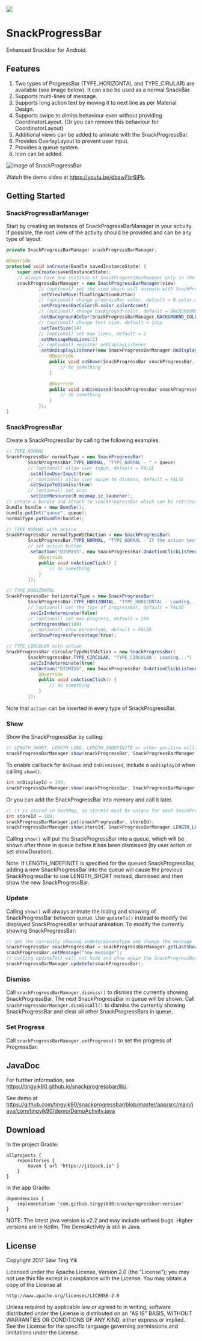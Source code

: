 [![](https://jitpack.io/v/tingyik90/snackprogressbar.svg)](https://jitpack.io/#tingyik90/snackprogressbar)

# SnackProgressBar
Enhanced Snackbar for Android.

## Features
1. Two types of ProgressBar (TYPE_HORIZONTAL and TYPE_CIRULAR) are available (see image below). It can also be used as a normal SnackBar.
2. Supports multi-lines of message.
3. Supports long action text by moving it to next line as per Material Design.
4. Supports swipe to dimiss behaviour even without providing CoordinatorLayout. (Or you can remove this behaviour for CoordinatorLayout)
5. Additional views can be added to animate with the SnackProgressBar.
6. Provides OverlayLayout to prevent user input.
7. Provides a queue system.
8. Icon can be added.

![Image of SnackProgressBar](https://i.imgur.com/9C3A4UZm.png)

Watch the demo video at https://youtu.be/dbawFbr6iPk.

## Getting Started

### SnackProgressBarManager
Start by creating an instance of SnackProgressBarManager in your activity.
If possible, the root view of the activity should be provided and can be any type of layout.

```java
private SnackProgressBarManager snackProgressBarManager;

@Override
protected void onCreate(Bundle savedInstanceState) {
    super.onCreate(savedInstanceState);
    // always have one instance of SnackProgressBarManager only in the activity
    snackProgressBarManager = new SnackProgressBarManager(view)
            // (optional) set the view which will animate with SnackProgressBar e.g. FAB when CoordinatorLayout is not used
            .setViewToMove(floatingActionButton)
            // (optional) change progressBar color, default = R.color.colorAccent
            .setProgressBarColor(R.color.colorAccent)
            // (optional) change background color, default = BACKGROUND_COLOR_DEFAULT (#FF323232)
            .setBackgroundColor(SnackProgressBarManager.BACKGROUND_COLOR_DEFAULT)
            // (optional) change text size, default = 14sp
            .setTextSize(14)
            // (optional) set max lines, default = 2
            .setMessageMaxLines(2)
            // (optional) register onDisplayListener
            .setOnDisplayListener(new SnackProgressBarManager.OnDisplayListener() {
                @Override
                public void onShown(SnackProgressBar snackProgressBar, int onDisplayId) {
                    // do something
                }

                @Override
                public void onDismissed(SnackProgressBar snackProgressBar, int onDisplayId) {
                    // do something
                }
            });
}
```

### SnackProgressBar
Create a SnackProgressBar by calling the following examples.
```java
// TYPE_NORMAL
SnackProgressBar normalType = new SnackProgressBar(
        SnackProgressBar.TYPE_NORMAL, "TYPE_NORMAL - " + queue)
        // (optional) allow user input, default = FALSE
        .setAllowUserInput(true)
        // (optional) allow user swipe to dismiss, default = FALSE
        .setSwipeToDismiss(true)
        // (optional) set icon
        .setIconResource(R.mipmap.ic_launcher);
// create a bundle and attach to snackProgressBar which can be retrieved via OnDisplayListener
Bundle bundle = new Bundle();
bundle.putInt("queue", queue);
normalType.putBundle(bundle);

// TYPE_NORMAL with action
SnackProgressBar normalTypeWithAction = new SnackProgressBar(
        SnackProgressBar.TYPE_NORMAL, "TYPE_NORMAL - If the action text is too long, a higher layout is used.")
        // set action button
        .setAction("DISMISS", new SnackProgressBar.OnActionClickListener() {
            @Override
            public void onActionClick() {
                // do something
            }
        });

// TYPE_HORIZONTAL
SnackProgressBar horizontalType = new SnackProgressBar(
        SnackProgressBar.TYPE_HORIZONTAL, "TYPE_HORIZONTAL - Loading...")
        // (optional) set the type of progressBar, default = FALSE
        .setIsIndeterminate(false)
        // (optional) set max progress, default = 100
        .setProgressMax(100)
        // (optional) show percentage, default = FALSE
        .setShowProgressPercentage(true);

// TYPE_CIRCULAR with action
SnackProgressBar circularTypeWithAction = new SnackProgressBar(
        SnackProgressBar.TYPE_CIRCULAR, "TYPE_CIRCULAR - Loading...")
        .setIsIndeterminate(true)
        .setAction("DISMISS", new SnackProgressBar.OnActionClickListener() {
            @Override
            public void onActionClick() {
                // do something
            }
        });
```
Note that `action` can be inserted in every type of SnackProgressBar.

### Show
Show the SnackProgressBar by calling:
```java
// LENGTH_SHORT, LENGTH_LONG, LENGTH_INDEFINITE or other positive millis can be used
snackProgressBarManager.show(snackProgressBar, SnackProgressBarManager.LENGTH_LONG);  
```

To enable callback for `OnShown` and `OnDismissed`, include a `onDisplayId` when calling `show()`.
```java
int onDisplayId = 100;
snackProgressBarManager.show(snackProgressBar, SnackProgressBarManager.LENGTH_LONG, onDisplayId);
```

Or you can add the SnackProgressBar into memory and call it later.
```java
// it is stored in HashMap, so storeId must be unique for each SnackProgressBar, else it will be overwritten
int storeId = 100;
snackProgressBarManager.put(snackProgressBar, storeId);
snackProgressBarManager.show(storeId, SnackProgressBarManager.LENGTH_LONG);
```

Calling `show()` will put the SnackProgressBar into a queue, which will be shown after those in queue before it has been dismissed
(by user action or set showDuration).

Note: If LENGTH_INDEFINITE is specified for the queued SnackProgressBar, adding a new SnackProgressBar into the queue will cause 
the previous SnackProgressBar to use LENGTH_SHORT instead, dismissed and then show the new SnackProgressBar.

### Update
Calling `show()` will always animate the hiding and showing of SnackProgressBar between queue. Use `updateTo()` instead to modify the
displayed SnackProgressBar without animation. To modify the currently showing SnackProgressBar:
```java
// get the currently showing indeterminateType and change the message
SnackProgressBar snackProgressBar = snackProgressBarManager.getLastShown();
snackProgressBar.setMessage("new message");
// calling updateTo() will not hide and show again the SnackProgressBar
snackProgressBarManager.updateTo(snackProgressBar);
```

### Dismiss
Call `snackProgressBarManager.dismiss()` to dismiss the currently showing SnackProgressBar. The next SnackProgressBar in queue will be shown.
Call `snackProgressBarManager.dismissAll()` to dismiss the currently showing SnackProgressBar and clear all other SnackProgressBars in queue.

### Set Progress
Call `snackProgressBarManager.setProgress()` to set the progress of ProgressBar.

## JavaDoc
For further information, see https://tingyik90.github.io/snackprogressbar/lib/.

See demo at https://github.com/tingyik90/snackprogressbar/blob/master/app/src/main/java/com/tingyik90/demo/DemoActivity.java

## Download
In the project Gradle:
```Gradle
allprojects {
    repositories {
        maven { url "https://jitpack.io" }
    }
}
```

In the app Gradle:
```Gradle
dependencies {
    implementation 'com.github.tingyik90:snackprogressbar:version'
}
```
NOTE: The latest java version is v2.2 and may include unfixed bugs. Higher versions are in Kotlin. The DemoActivity is still in Java.

## License
Copyright 2017 Saw Ting Yik

Licensed under the Apache License, Version 2.0 (the "License");
you may not use this file except in compliance with the License.
You may obtain a copy of the License at

    http://www.apache.org/licenses/LICENSE-2.0

Unless required by applicable law or agreed to in writing, software
distributed under the License is distributed on an "AS IS" BASIS,
WITHOUT WARRANTIES OR CONDITIONS OF ANY KIND, either express or implied.
See the License for the specific language governing permissions and
limitations under the License.
